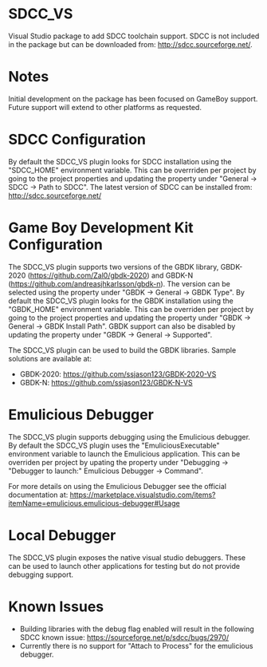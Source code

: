 # SDCC_VS
Visual Studio package to add SDCC toolchain support. SDCC is not included in the package but can be downloaded from: http://sdcc.sourceforge.net/.

# Notes
Initial development on the package has been focused on GameBoy support. Future support will extend to other platforms as requested.

# SDCC Configuration
By default the SDCC_VS plugin looks for SDCC installation using the "SDCC_HOME" environment variable. This can be overrriden per project by going to the project properties and updating the property under "General -> SDCC -> Path to SDCC". The latest version of SDCC can be installed from: http://sdcc.sourceforge.net/

# Game Boy Development Kit Configuration
The SDCC_VS plugin supports two versions of the GBDK library, GBDK-2020 (https://github.com/Zal0/gbdk-2020) and GBDK-N (https://github.com/andreasjhkarlsson/gbdk-n). The version can be selected using the property under "GBDK -> General -> GBDK Type". By default the SDCC_VS plugin looks for the GBDK installation using the "GBDK_HOME" environment variable. This can be overriden per project by going to the project properties and updating the property under "GBDK -> General -> GBDK Install Path". GBDK support can also be disabled by updating the property under "GBDK -> General -> Supported".

The SDCC_VS plugin can be used to build the GBDK libraries. Sample solutions are available at:
* GBDK-2020: https://github.com/ssjason123/GBDK-2020-VS
* GBDK-N: https://github.com/ssjason123/GBDK-N-VS

# Emulicious Debugger
The SDCC_VS plugin supports debugging using the Emulicious debugger. By default the SDCC_VS plugin uses the "EmuliciousExecutable" environment variable to launch the Emulicious application. This can be overriden per project by upating the property under "Debugging -> "Debugger to launch:" Emulicious Debugger -> Command". 

For more details on using the Emulicious Debugger see the official documentation at: https://marketplace.visualstudio.com/items?itemName=emulicious.emulicious-debugger#Usage

# Local Debugger
The SDCC_VS plugin exposes the native visual studio debuggers. These can be used to launch other applications for testing but do not provide debugging support.

# Known Issues
* Building libraries with the debug flag enabled will result in the following SDCC known issue: https://sourceforge.net/p/sdcc/bugs/2970/
* Currently there is no support for "Attach to Process" for the emulicious debugger.

